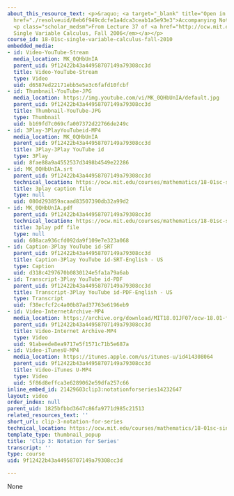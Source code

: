 ```yaml
---
about_this_resource_text: <p>&raquo; <a target="_blank" title="Open in a new window."
  href="./resolveuid/8eb6f949cdcfe1a4dca3ceab1a5e93e3">Accompanying Notes (PDF)</a></p>
  <p class="scholar_medsm">From Lecture 37 of <a href="http://ocw.mit.edu/courses/mathematics/18-01-single-variable-calculus-fall-2006/video-lectures/"><em>18.01
  Single Variable Calculus, Fall 2006</em></a></p>
course_id: 18-01sc-single-variable-calculus-fall-2010
embedded_media:
- id: Video-YouTube-Stream
  media_location: MK_0QHbUnIA
  parent_uid: 9f12422b43a44958707149a79308cc3d
  title: Video-YouTube-Stream
  type: Video
  uid: d6587ed22171ebb5e5e3c6fafd10fcbf
- id: Thumbnail-YouTube-JPG
  media_location: https://img.youtube.com/vi/MK_0QHbUnIA/default.jpg
  parent_uid: 9f12422b43a44958707149a79308cc3d
  title: Thumbnail-YouTube-JPG
  type: Thumbnail
  uid: b169fd7c069cfa007372d22766de249c
- id: 3Play-3PlayYouTubeid-MP4
  media_location: MK_0QHbUnIA
  parent_uid: 9f12422b43a44958707149a79308cc3d
  title: 3Play-3Play YouTube id
  type: 3Play
  uid: 8fae88a9a4552537d3498b4549e22286
- id: MK_0QHbUnIA.srt
  parent_uid: 9f12422b43a44958707149a79308cc3d
  technical_location: https://ocw.mit.edu/courses/mathematics/18-01sc-single-variable-calculus-fall-2010/unit-5-exploring-the-infinite/part-b-taylor-series/session-94-infinite-series/clip-3-notation-for-series/MK_0QHbUnIA.srt
  title: 3play caption file
  type: null
  uid: 080d293859acaad83507390db32a99d2
- id: MK_0QHbUnIA.pdf
  parent_uid: 9f12422b43a44958707149a79308cc3d
  technical_location: https://ocw.mit.edu/courses/mathematics/18-01sc-single-variable-calculus-fall-2010/unit-5-exploring-the-infinite/part-b-taylor-series/session-94-infinite-series/clip-3-notation-for-series/MK_0QHbUnIA.pdf
  title: 3play pdf file
  type: null
  uid: 608aca936cfd092da9f109e7e323a068
- id: Caption-3Play YouTube id-SRT
  parent_uid: 9f12422b43a44958707149a79308cc3d
  title: Caption-3Play YouTube id-SRT-English - US
  type: Caption
  uid: d318c4297670b0830124e5fa1a79a6ab
- id: Transcript-3Play YouTube id-PDF
  parent_uid: 9f12422b43a44958707149a79308cc3d
  title: Transcript-3Play YouTube id-PDF-English - US
  type: Transcript
  uid: f38ecfcf2c4a00b87ad37763e6196eb9
- id: Video-InternetArchive-MP4
  media_location: https://archive.org/download/MIT18.01JF07/ocw-18.01-f07-lec37_300k.mp4
  parent_uid: 9f12422b43a44958707149a79308cc3d
  title: Video-Internet Archive-MP4
  type: Video
  uid: 91abeede8ea9717e5f1571c71b5e687a
- id: Video-iTunesU-MP4
  media_location: https://itunes.apple.com/us/itunes-u/id414308064
  parent_uid: 9f12422b43a44958707149a79308cc3d
  title: Video-iTunes U-MP4
  type: Video
  uid: 5f86d8effca3e6289062e59dfa257c66
inline_embed_id: 21429603clip3:notationforseries14232647
layout: video
order_index: null
parent_uid: 1825bfbbd3647c86fa9771d985c21513
related_resources_text: ''
short_url: clip-3-notation-for-series
technical_location: https://ocw.mit.edu/courses/mathematics/18-01sc-single-variable-calculus-fall-2010/unit-5-exploring-the-infinite/part-b-taylor-series/session-94-infinite-series/clip-3-notation-for-series
template_type: thumbnail_popup
title: 'Clip 3: Notation for Series'
transcript: ''
type: course
uid: 9f12422b43a44958707149a79308cc3d

---
```

None